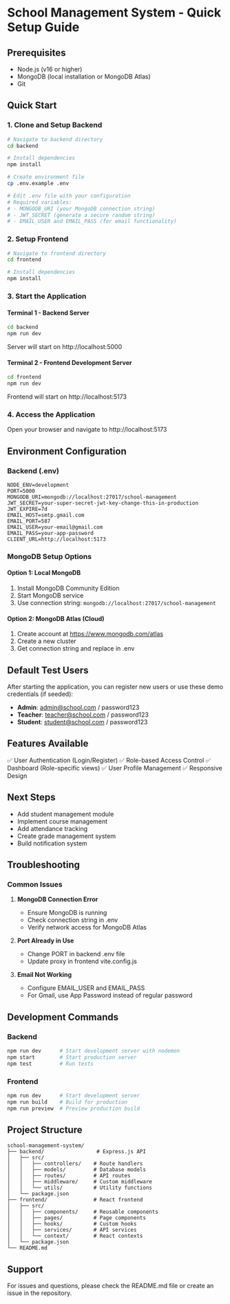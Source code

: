 # School Management System - Quick Setup Guide

## Prerequisites
- Node.js (v16 or higher)
- MongoDB (local installation or MongoDB Atlas)
- Git

## Quick Start

### 1. Clone and Setup Backend
```bash
# Navigate to backend directory
cd backend

# Install dependencies
npm install

# Create environment file
cp .env.example .env

# Edit .env file with your configuration
# Required variables:
# - MONGODB_URI (your MongoDB connection string)
# - JWT_SECRET (generate a secure random string)
# - EMAIL_USER and EMAIL_PASS (for email functionality)
```

### 2. Setup Frontend
```bash
# Navigate to frontend directory
cd frontend

# Install dependencies
npm install
```

### 3. Start the Application

#### Terminal 1 - Backend Server
```bash
cd backend
npm run dev
```
Server will start on http://localhost:5000

#### Terminal 2 - Frontend Development Server
```bash
cd frontend
npm run dev
```
Frontend will start on http://localhost:5173

### 4. Access the Application
Open your browser and navigate to http://localhost:5173

## Environment Configuration

### Backend (.env)
```env
NODE_ENV=development
PORT=5000
MONGODB_URI=mongodb://localhost:27017/school-management
JWT_SECRET=your-super-secret-jwt-key-change-this-in-production
JWT_EXPIRE=7d
EMAIL_HOST=smtp.gmail.com
EMAIL_PORT=587
EMAIL_USER=your-email@gmail.com
EMAIL_PASS=your-app-password
CLIENT_URL=http://localhost:5173
```

### MongoDB Setup Options

#### Option 1: Local MongoDB
1. Install MongoDB Community Edition
2. Start MongoDB service
3. Use connection string: `mongodb://localhost:27017/school-management`

#### Option 2: MongoDB Atlas (Cloud)
1. Create account at https://www.mongodb.com/atlas
2. Create a new cluster
3. Get connection string and replace in .env

## Default Test Users
After starting the application, you can register new users or use these demo credentials (if seeded):

- **Admin**: admin@school.com / password123
- **Teacher**: teacher@school.com / password123  
- **Student**: student@school.com / password123

## Features Available
✅ User Authentication (Login/Register)
✅ Role-based Access Control
✅ Dashboard (Role-specific views)
✅ User Profile Management
✅ Responsive Design

## Next Steps
- Add student management module
- Implement course management
- Add attendance tracking
- Create grade management system
- Build notification system

## Troubleshooting

### Common Issues

1. **MongoDB Connection Error**
   - Ensure MongoDB is running
   - Check connection string in .env
   - Verify network access for MongoDB Atlas

2. **Port Already in Use**
   - Change PORT in backend .env file
   - Update proxy in frontend vite.config.js

3. **Email Not Working**
   - Configure EMAIL_USER and EMAIL_PASS
   - For Gmail, use App Password instead of regular password

## Development Commands

### Backend
```bash
npm run dev      # Start development server with nodemon
npm start        # Start production server
npm test         # Run tests
```

### Frontend
```bash
npm run dev      # Start development server
npm run build    # Build for production
npm run preview  # Preview production build
```

## Project Structure
```
school-management-system/
├── backend/                 # Express.js API
│   ├── src/
│   │   ├── controllers/    # Route handlers
│   │   ├── models/         # Database models
│   │   ├── routes/         # API routes
│   │   ├── middleware/     # Custom middleware
│   │   └── utils/          # Utility functions
│   └── package.json
├── frontend/               # React frontend
│   ├── src/
│   │   ├── components/     # Reusable components
│   │   ├── pages/          # Page components
│   │   ├── hooks/          # Custom hooks
│   │   ├── services/       # API services
│   │   └── context/        # React contexts
│   └── package.json
└── README.md
```

## Support
For issues and questions, please check the README.md file or create an issue in the repository. 